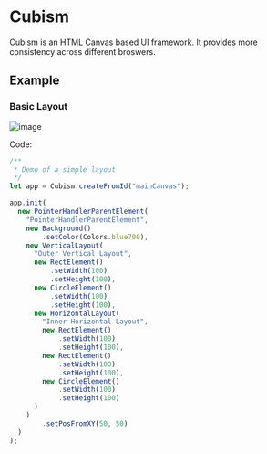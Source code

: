 
# Cubism


Cubism is an HTML Canvas based UI framework. It provides more consistency across different broswers.


## Example
### Basic Layout
![image](https://user-images.githubusercontent.com/114621472/195958866-5153fdfb-32ef-4474-bc40-f58f886ef7b9.png)

Code:
```typescript
/**
 * Demo of a simple layout
 */
let app = Cubism.createFromId("mainCanvas");

app.init(
  new PointerHandlerParentElement(
    "PointerHandlerParentElement",
    new Background()
        .setColor(Colors.blue700),
    new VerticalLayout(
      "Outer Vertical Layout",
      new RectElement()
          .setWidth(100)
          .setHeight(100),
      new CircleElement()
          .setWidth(100)
          .setHeight(100),
      new HorizontalLayout(
        "Inner Horizontal Layout",
        new RectElement()
            .setWidth(100)
            .setHeight(100),
        new RectElement()
            .setWidth(100)
            .setHeight(100),
        new CircleElement()
            .setWidth(100)
            .setHeight(100)
      )
    )
        .setPosFromXY(50, 50)
  )
);
```

